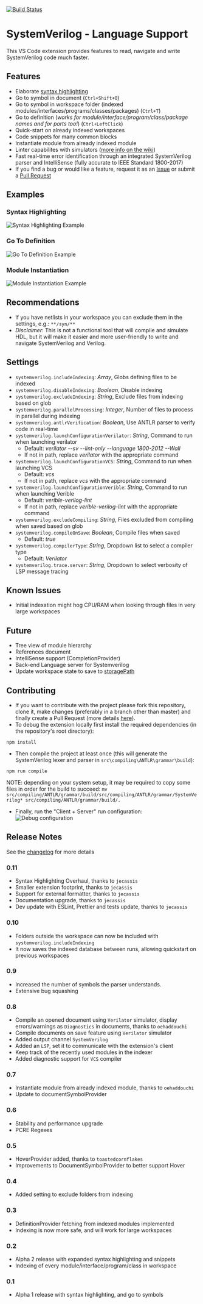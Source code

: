 [![Build Status](https://dev.azure.com/CPS-External/VSCode-SystemVerilog/_apis/build/status/VSCode-SystemVerilog%20Github?branchName=master)](https://dev.azure.com/CPS-External/VSCode-SystemVerilog/_build/latest?definitionId=5&branchName=master)

# SystemVerilog - Language Support
This VS Code extension provides features to read, navigate and write SystemVerilog code much faster.

## Features
- Elaborate [syntax highlighting](#examples)
- Go to symbol in document (`Ctrl+Shift+O`)
- Go to symbol in workspace folder (indexed modules/interfaces/programs/classes/packages) (`Ctrl+T`)
- Go to definition (_works for module/interface/program/class/package names and for ports too!_) (`Ctrl+LeftClick`)
- Quick-start on already indexed workspaces
- Code snippets for many common blocks
- Instantiate module from already indexed module
- Linter capabilites with simulators ([more info on the wiki](https://github.com/eirikpre/VSCode-SystemVerilog/wiki))
- Fast real-time error identification through an integrated SystemVerilog parser and IntelliSense (fully accurate to IEEE Standard 1800-2017)
- If you find a bug or would like a feature, request it as an [Issue](https://github.com/eirikpre/VSCode-SystemVerilog/issues) or submit a [Pull Request](https://github.com/eirikpre/VSCode-SystemVerilog/pulls)

## Examples

### Syntax Highlighting
![Syntax Highlighting Example](resources/syntax_example_adder.png)

### Go To Definition
![Go To Definition Example](resources/goToDef_demo.gif)

### Module Instantiation
![Module Instantiation Example](resources/moduleInit_demo.gif)

## Recommendations
- If you have netlists in your workspace you can exclude them in the settings, e.g.: `**/syn/**`
- _Disclaimer_: This is not a functional tool that will compile and simulate HDL, but it will make it easier and more user-friendly to write and navigate SystemVerilog and Verilog.

## Settings
- `systemverilog.includeIndexing`: _Array_, Globs defining files to be indexed
- `systemverilog.disableIndexing`: _Boolean_, Disable indexing
- `systemverilog.excludeIndexing`: _String_, Exclude files from indexing based on glob
- `systemverilog.parallelProcessing`: _Integer_, Number of files to process in parallel during indexing
- `systemverilog.antlrVerification`: _Boolean_, Use ANTLR parser to verify code in real-time
- `systemverilog.launchConfigurationVerilator`: _String_, Command to run when launching verilator
  * Default: _verilator --sv --lint-only --language 1800-2012 --Wall_
  * If not in path, replace _verilator_ with the appropriate command
- `systemverilog.launchConfigurationVCS`: _String_, Command to run when launching VCS
  * Default: _vcs_
  * If not in path, replace _vcs_ with the appropriate command
- `systemverilog.launchConfigurationVerible`: _String_, Command to run when launching Verible
  * Default: _verible-verilog-lint_
  * If not in path, replace _verible-verilog-lint_ with the appropriate command
- `systemverilog.excludeCompiling`: _String_, Files excluded from compiling when saved based on glob
- `systemverilog.compileOnSave`: _Boolean_, Compile files when saved
  * Default: *true*
- `systemverilog.compilerType`: _String_, Dropdown list to select a compiler type
  * Default: *Verilator*
- `systemverilog.trace.server`: _String_, Dropdown to select verbosity of LSP message tracing

## Known Issues
- Initial indexation might hog CPU/RAM when looking through files in very large workspaces

## Future
- Tree view of module hierarchy
- References document
- IntelliSense support (CompletionProvider)
- Back-end Language server for Systemverilog
- Update workspace state to save to [storagePath](https://code.visualstudio.com/api/advanced-topics/remote-extensions#persisting-extension-data-or-state)

## Contributing
- If you want to contribute with the project please fork this repository, clone it, make changes (preferably in a branch other than master) and finally create a Pull Request (more details [here](https://guides.github.com/activities/forking/)).
- To debug the extension locally first install the required dependencies (in the repository's root directory):
```
npm install
```
- Then compile the project at least once (this will generate the SystemVerilog lexer and parser in `src\compiling\ANTLR\grammar\build`):
```
npm run compile
```
NOTE: depending on your system setup, it may be required to copy some files in order for the build to succeed: 
`mv src/compiling/ANTLR/grammar/build/src/compiling/ANTLR/grammar/SystemVerilog* src/compiling/ANTLR/grammar/build/.`

- Finally, run the "Client + Server" run configuration:
![Debug configuration](resources/client_server_configuration.png)

## Release Notes
See the [changelog](CHANGELOG.md) for more details

### 0.11
- Syntax Highlighting Overhaul, thanks to `jecassis`
- Smaller extension footprint, thanks to `jecassis`
- Support for external formatter, thanks to `jecassis`
- Documentation upgrade, thanks to `jecassis`
- Dev update with ESLint, Prettier and tests update, thanks to `jecassis`

### 0.10
- Folders outside the workspace can now be included with `systemverilog.includeIndexing`
- It now saves the indexed database between runs, allowing quickstart on previous workspaces

### 0.9
- Increased the number of symbols the parser understands.
- Extensive bug squashing

### 0.8
- Compile an opened document using `Verilator` simulator, display errors/warnings as `Diagnostics` in documents, thanks to `oehaddouchi`
- Compile documents on save feature using `Verilator` simulator
- Added output channel `SystemVerilog`
- Added an `LSP`, set it to communicate with the extension's client
- Keep track of the recently used modules in the indexer
- Added diagnostic support for `VCS` compiler

### 0.7
- Instantiate module from already indexed module, thanks to `oehaddouchi`
- Update to documentSymbolProvider

### 0.6
- Stability and performance upgrade
- PCRE Regexes

### 0.5
- HoverProvider added, thanks to `toastedcornflakes`
- Improvements to DocumentSymbolProvider to better support Hover

### 0.4
- Added setting to exclude folders from indexing

### 0.3
- DefinitionProvider fetching from indexed modules implemented
- Indexing is now more safe, and will work for large workspaces

### 0.2
- Alpha 2 release with expanded syntax highlighting and snippets
- Indexing of every module/interface/program/class in workspace

### 0.1
- Alpha 1 release with syntax highlighting, and go to symbols
